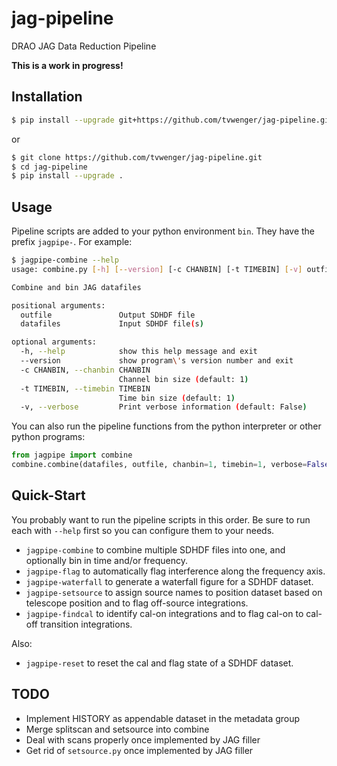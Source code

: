 # jag-pipeline
DRAO JAG Data Reduction Pipeline

**This is a work in progress!**

## Installation
```bash
$ pip install --upgrade git+https://github.com/tvwenger/jag-pipeline.git
```
or
```bash
$ git clone https://github.com/tvwenger/jag-pipeline.git
$ cd jag-pipeline
$ pip install --upgrade .
```

## Usage
Pipeline scripts are added to your python environment `bin`. They have the prefix `jagpipe-`.
For example:
```bash
$ jagpipe-combine --help
usage: combine.py [-h] [--version] [-c CHANBIN] [-t TIMEBIN] [-v] outfile datafiles [datafiles ...]

Combine and bin JAG datafiles

positional arguments:
  outfile               Output SDHDF file
  datafiles             Input SDHDF file(s)

optional arguments:
  -h, --help            show this help message and exit
  --version             show program\'s version number and exit
  -c CHANBIN, --chanbin CHANBIN
                        Channel bin size (default: 1)
  -t TIMEBIN, --timebin TIMEBIN
                        Time bin size (default: 1)
  -v, --verbose         Print verbose information (default: False)
```

You can also run the pipeline functions from the python interpreter or other python
programs:

```python
from jagpipe import combine
combine.combine(datafiles, outfile, chanbin=1, timebin=1, verbose=False)
```

## Quick-Start

You probably want to run the pipeline scripts in this order. Be sure to run each with `--help`
first so you can configure them to your needs.

* `jagpipe-combine` to combine multiple SDHDF files into one, and optionally bin in time and/or frequency.
* `jagpipe-flag` to automatically flag interference along the frequency axis.
* `jagpipe-waterfall` to generate a waterfall figure for a SDHDF dataset.
* `jagpipe-setsource` to assign source names to position dataset based on telescope position and to flag off-source integrations.
* `jagpipe-findcal` to identify cal-on integrations and to flag cal-on to cal-off transition integrations.

Also:

* `jagpipe-reset` to reset the cal and flag state of a SDHDF dataset.

## TODO
* Implement HISTORY as appendable dataset in the metadata group
* Merge splitscan and setsource into combine
* Deal with scans properly once implemented by JAG filler
* Get rid of `setsource.py` once implemented by JAG filler